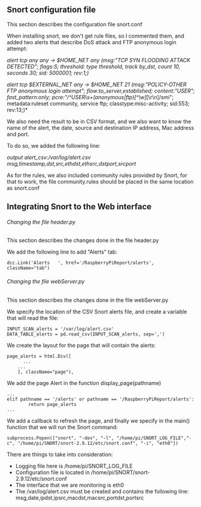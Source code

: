 ## Snort configuration file
This section describes the configuration file snort.conf

When installing snort, we don't get rule files, so I commented them, and added two alerts that describe DoS attack and FTP 
anonymous login attempt:

*alert tcp any any -> $HOME_NET any (msg:"TCP SYN FLOODING ATTACK DETECTED"; flags:S; threshold: type threshold, track by_dst, count 10, seconds 30; sid: 5000001; rev:1;)*

*alert tcp $EXTERNAL_NET any -> $HOME_NET 21 (msg:"POLICY-OTHER FTP anonymous login attempt"; flow:to_server,established; content:"USER"; fast_pattern:only; pcre:"/^USER\s+(anonymous|ftp)[^\w]*[\r\n]/smi"; metadata:ruleset community, service ftp; classtype:misc-activity; sid:553; rev:13;)*

We also need the result to be in CSV format, and we also want to know the name of the alert, the date, source and destination
IP address, Mac address and port.

To do so, we added the following line:

*output alert_csv:/var/log/alert.csv msg,timestamp,dst,src,ethdst,ethsrc,dstport,srcport*

As for the rules, we also included community rules provided by Snort, for that to work, the file community.rules should be placed in the same location as snort.conf

## Integrating Snort to the Web interface
###### Changing the file header.py
This section describes the changes done in the file header.py

We add the following line to add "Alerts" tab:
```
dcc.Link('Alerts   ', href='/RaspberryPiReport/alerts', className="tab")
```

###### Changing the file webServer.py
This section describes the changes done in the file webServer.py

We specify the location of the CSV Snort alerts file, and create a variable that will read the file:
```
INPUT_SCAN_alerts = '/var/log/alert.csv'
DATA_TABLE_alerts = pd.read_csv(INPUT_SCAN_alerts, sep=',')
```

We create the layout for the page that will contain the alerts:
```
page_alerts = html.Div([
	  ...
    ...
    ], className="page"),

```

We add the page Alert in the function display_page(pathname)
```
...
elif pathname == '/alerts' or pathname == '/RaspberryPiReport/alerts':
    	return page_alerts
...
```
We add a callback to refresh the page, and finally we specify in the main() function that we will run the Snort command:
```
subprocess.Popen(["snort", "-dev", "-l", "/home/pi/SNORT_LOG_FILE","-c", "/home/pi/SNORT/snort-2.9.12/etc/snort.conf", "-i", "eth0"])
```
There are things to take into consideration:
- Logging file here is /home/pi/SNORT_LOG_FILE
- Configuration file is located in /home/pi/SNORT/snort-2.9.12/etc/snort.conf
- The interface that we are monitoring is eth0
- The /var/log/alert.csv must be created and contains the following line: msg,date,ipdst,ipsrc,macdst,macsrc,portdst,portsrc
